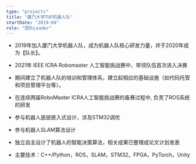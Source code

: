 ```yaml
---
type: "projects"
title: "厦门大学TUF机器人队"
startDate: "2019-04"
role: "团队Leader"
---
```


 - 2019年加入厦门大学机器人队，成为机器人队核心研发力量，并于2020年成为【队长】。

 - 2021年 IEEE ICRA Robomaster 人工智能挑战赛中，带领队伍首次进入决赛

 - 期间建立了机器人队的培训和管理体系，建立起相应的基础设施（如代码托管和项目管理平台等）。

 - 在连续两届RoboMaster ICRA人工智能挑战赛的备赛过程中, 负责了ROS系统的研发

 - 参与机器人底层嵌入式设计，涉及STM32调优

 - 参与机器人SLAM算法设计

 - 独立自主设计了机器人的智能决策算法，相关成果已整理成论文计划发表

 - 主要技术：C++/Python，ROS，SLAM，STM32，FPGA，PyTorch，Unity